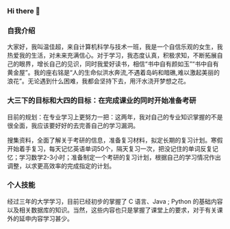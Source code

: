 ### Hi there 👋

### 自我介绍

  大家好，我叫温佳超，来自计算机科学与技术一班，我是一个自信乐观的女生，我热爱我的生活，对未来充满信心。对于学习，我态度认真，积极求知，不断拓展自己的眼界，增长自己的见识，同时我爱好读书，相信“书中自有颜如玉”“书中自有黄金屋”。我的座右铭是“人的生命似洪水奔流,不遇着岛屿和暗礁,难以激起美丽的浪花”。无论遇到什么困难，我都会坚持下去，用汗水浇开梦想之花。

### 大三下的目标和大四的目标：在完成课业的同时开始准备考研 

  目前的规划：在专业学习上更努力一把：这两年，我对自己的专业知识掌握的不是很全面，我应该要好好的去完善自己的学习漏洞。
  
  搜集资料，全面了解关于考研的信息，准备复习材料，拟定长期的复习计划。寒假开始着手复习，每天记忆英语单词50个，隔天复习一次，把没记住的单词反复记忆；学习数学2-3小时；准备制定一个考研的复习计划，根据自己的学习情况作出调整，以求更高效率的完成指定的计划。

### 个人技能

  经过三年的大学学习，目前已经初步的掌握了 C 语言、Java ;  Python 的基础内容以及相关数据库的知识。当然，这些内容也只是掌握了课堂上的要求，对于有关课外的延申内容学习甚少。

